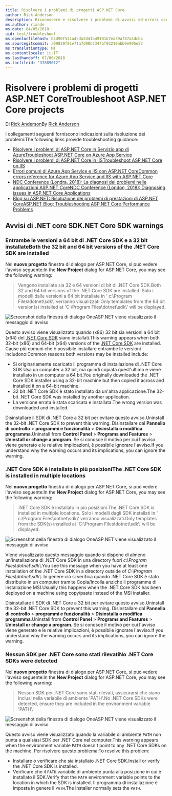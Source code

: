 ```yaml
---
title: Risolvere i problemi di progetti ASP.NET Core
author: Rick-Anderson
description: Riconoscere e risolvere i problemi di avvisi ed errori con i progetti ASP.NET Core.
ms.author: riande
ms.date: 04/05/2018
uid: test/troubleshoot
ms.openlocfilehash: b4d90f541a4cda2d41b49101b7ea39af87a4dcb4
ms.sourcegitcommit: a09820f91e71a7d98b7347bf93210abb9e995e22
ms.translationtype: MT
ms.contentlocale: it-IT
ms.lasthandoff: 07/06/2018
ms.locfileid: "37889012"
---
```

# <a name="troubleshoot-aspnet-core-projects"></a><span data-ttu-id="1a472-103">Risolvere i problemi di progetti ASP.NET Core</span><span class="sxs-lookup"><span data-stu-id="1a472-103">Troubleshoot ASP.NET Core projects</span></span>

<span data-ttu-id="1a472-104">Di [Rick Anderson](https://twitter.com/RickAndMSFT)</span><span class="sxs-lookup"><span data-stu-id="1a472-104">By [Rick Anderson](https://twitter.com/RickAndMSFT)</span></span>

<span data-ttu-id="1a472-105">I collegamenti seguenti forniscono indicazioni sulla risoluzione dei problemi:</span><span class="sxs-lookup"><span data-stu-id="1a472-105">The following links provide troubleshooting guidance:</span></span>

* [<span data-ttu-id="1a472-106">Risolvere i problemi di ASP.NET Core in Servizio app di Azure</span><span class="sxs-lookup"><span data-stu-id="1a472-106">Troubleshoot ASP.NET Core on Azure App Service</span></span>](xref:host-and-deploy/azure-apps/troubleshoot)
* [<span data-ttu-id="1a472-107">Risolvere i problemi di ASP.NET Core in IIS</span><span class="sxs-lookup"><span data-stu-id="1a472-107">Troubleshoot ASP.NET Core on IIS</span></span>](xref:host-and-deploy/iis/troubleshoot)
* [<span data-ttu-id="1a472-108">Errori comuni di Azure App Service e IIS con ASP.NET Core</span><span class="sxs-lookup"><span data-stu-id="1a472-108">Common errors reference for Azure App Service and IIS with ASP.NET Core</span></span>](xref:host-and-deploy/azure-iis-errors-reference)
* [<span data-ttu-id="1a472-109">NDC Conference (Londra, 2018): La diagnosi dei problemi nelle applicazioni ASP.NET Core</span><span class="sxs-lookup"><span data-stu-id="1a472-109">NDC Conference (London, 2018): Diagnosing issues in ASP.NET Core Applications</span></span>](https://www.youtube.com/watch?v=RYI0DHoIVaA)
* [<span data-ttu-id="1a472-110">Blog su ASP.NET: Risoluzione dei problemi di prestazioni di ASP.NET Core</span><span class="sxs-lookup"><span data-stu-id="1a472-110">ASP.NET Blog: Troubleshooting ASP.NET Core Performance Problems</span></span>](https://blogs.msdn.microsoft.com/webdev/2018/05/23/asp-net-core-performance-improvements/)

## <a name="net-core-sdk-warnings"></a><span data-ttu-id="1a472-111">Avvisi di .NET core SDK</span><span class="sxs-lookup"><span data-stu-id="1a472-111">.NET Core SDK warnings</span></span>

### <a name="both-the-32-bit-and-64-bit-versions-of-the-net-core-sdk-are-installed"></a><span data-ttu-id="1a472-112">Entrambe le versioni a 64 bit di .NET Core SDK e a 32 bit installate</span><span class="sxs-lookup"><span data-stu-id="1a472-112">Both the 32 bit and 64 bit versions of the .NET Core SDK are installed</span></span>

<span data-ttu-id="1a472-113">Nel **nuovo progetto** finestra di dialogo per ASP.NET Core, si può vedere l'avviso seguente:</span><span class="sxs-lookup"><span data-stu-id="1a472-113">In the **New Project** dialog for ASP.NET Core, you may see the following warning:</span></span>

> <span data-ttu-id="1a472-114">Vengono installate sia 32 e 64 versioni di bit di .NET Core SDK.</span><span class="sxs-lookup"><span data-stu-id="1a472-114">Both 32 and 64 bit versions of the .NET Core SDK are installed.</span></span> <span data-ttu-id="1a472-115">Solo i modelli dalle versioni a 64 bit installate in ' c:\\Program Files\\dotnet\\sdk\\' verranno visualizzati.</span><span class="sxs-lookup"><span data-stu-id="1a472-115">Only templates from the 64 bit version(s) installed at 'C:\\Program Files\\dotnet\\sdk\\' will be displayed.</span></span>

![Screenshot della finestra di dialogo OneASP.NET viene visualizzato il messaggio di avviso](troubleshoot/_static/both32and64bit.png)

<span data-ttu-id="1a472-117">Questo avviso viene visualizzato quando (x86) 32 bit sia versioni a 64 bit (x64) del [.NET Core SDK](https://www.microsoft.com/net/download/all) siano installati.</span><span class="sxs-lookup"><span data-stu-id="1a472-117">This warning appears when both 32-bit (x86) and 64-bit (x64) versions of the [.NET Core SDK](https://www.microsoft.com/net/download/all) are installed.</span></span> <span data-ttu-id="1a472-118">Cause più comuni che è possibile installare entrambe le versioni includono:</span><span class="sxs-lookup"><span data-stu-id="1a472-118">Common reasons both versions may be installed include:</span></span>

* <span data-ttu-id="1a472-119">Si originariamente scaricato il programma di installazione di .NET Core SDK Usa un computer a 32 bit, ma quindi copiata quest'ultimo e viene installato in un computer a 64 bit.</span><span class="sxs-lookup"><span data-stu-id="1a472-119">You originally downloaded the .NET Core SDK installer using a 32-bit machine but then copied it across and installed it on a 64-bit machine.</span></span>
* <span data-ttu-id="1a472-120">32 bit .NET Core SDK è stato installato da un'altra applicazione.</span><span class="sxs-lookup"><span data-stu-id="1a472-120">The 32-bit .NET Core SDK was installed by another application.</span></span>
* <span data-ttu-id="1a472-121">La versione errata è stata scaricata e installata.</span><span class="sxs-lookup"><span data-stu-id="1a472-121">The wrong version was downloaded and installed.</span></span>

<span data-ttu-id="1a472-122">Disinstallare il SDK di .NET Core a 32 bit per evitare questo avviso.</span><span class="sxs-lookup"><span data-stu-id="1a472-122">Uninstall the 32-bit .NET Core SDK to prevent this warning.</span></span> <span data-ttu-id="1a472-123">Disinstallare dal **Pannello di controllo** > **programmi e funzionalità** > **Disinstalla o modifica programma**.</span><span class="sxs-lookup"><span data-stu-id="1a472-123">Uninstall from **Control Panel** > **Programs and Features** > **Uninstall or change a program**.</span></span> <span data-ttu-id="1a472-124">Se si conosce il motivo per cui l'avviso viene generato e le relative implicazioni, è possibile ignorare l'avviso.</span><span class="sxs-lookup"><span data-stu-id="1a472-124">If you understand why the warning occurs and its implications, you can ignore the warning.</span></span>

### <a name="the-net-core-sdk-is-installed-in-multiple-locations"></a><span data-ttu-id="1a472-125">.NET Core SDK è installato in più posizioni</span><span class="sxs-lookup"><span data-stu-id="1a472-125">The .NET Core SDK is installed in multiple locations</span></span>

<span data-ttu-id="1a472-126">Nel **nuovo progetto** finestra di dialogo per ASP.NET Core, si può vedere l'avviso seguente:</span><span class="sxs-lookup"><span data-stu-id="1a472-126">In the **New Project** dialog for ASP.NET Core, you may see the following warning:</span></span>

> <span data-ttu-id="1a472-127">.NET Core SDK è installato in più posizioni.</span><span class="sxs-lookup"><span data-stu-id="1a472-127">The .NET Core SDK is installed in multiple locations.</span></span> <span data-ttu-id="1a472-128">Solo i modelli dagli SDK installati in ' c:\\Program Files\\dotnet\\sdk\\' verranno visualizzati.</span><span class="sxs-lookup"><span data-stu-id="1a472-128">Only templates from the SDK(s) installed at 'C:\\Program Files\\dotnet\\sdk\\' will be displayed.</span></span>

![Screenshot della finestra di dialogo OneASP.NET viene visualizzato il messaggio di avviso](troubleshoot/_static/multiplelocations.png)

<span data-ttu-id="1a472-130">Viene visualizzato questo messaggio quando si dispone di almeno un'installazione di .NET Core SDK in una directory fuori *c:\\Program Files\\dotnet\\sdk\\*.</span><span class="sxs-lookup"><span data-stu-id="1a472-130">You see this message when you have at least one installation of the .NET Core SDK in a directory outside of *C:\\Program Files\\dotnet\\sdk\\*.</span></span> <span data-ttu-id="1a472-131">In genere ciò si verifica quando .NET Core SDK è stato distribuito in un computer tramite Copia/Incolla anziché il programma di installazione MSI.</span><span class="sxs-lookup"><span data-stu-id="1a472-131">Usually this happens when the .NET Core SDK has been deployed on a machine using copy/paste instead of the MSI installer.</span></span>

<span data-ttu-id="1a472-132">Disinstallare il SDK di .NET Core a 32 bit per evitare questo avviso.</span><span class="sxs-lookup"><span data-stu-id="1a472-132">Uninstall the 32-bit .NET Core SDK to prevent this warning.</span></span> <span data-ttu-id="1a472-133">Disinstallare dal **Pannello di controllo** > **programmi e funzionalità** > **Disinstalla o modifica programma**.</span><span class="sxs-lookup"><span data-stu-id="1a472-133">Uninstall from **Control Panel** > **Programs and Features** > **Uninstall or change a program**.</span></span> <span data-ttu-id="1a472-134">Se si conosce il motivo per cui l'avviso viene generato e le relative implicazioni, è possibile ignorare l'avviso.</span><span class="sxs-lookup"><span data-stu-id="1a472-134">If you understand why the warning occurs and its implications, you can ignore the warning.</span></span>

### <a name="no-net-core-sdks-were-detected"></a><span data-ttu-id="1a472-135">Nessun SDK per .NET Core sono stati rilevati</span><span class="sxs-lookup"><span data-stu-id="1a472-135">No .NET Core SDKs were detected</span></span>

<span data-ttu-id="1a472-136">Nel **nuovo progetto** finestra di dialogo per ASP.NET Core, si può vedere l'avviso seguente:</span><span class="sxs-lookup"><span data-stu-id="1a472-136">In the **New Project** dialog for ASP.NET Core, you may see the following warning:</span></span>

> <span data-ttu-id="1a472-137">Nessun SDK per .NET Core sono stati rilevati, assicurarsi che siano inclusi nella variabile di ambiente 'PATH'.</span><span class="sxs-lookup"><span data-stu-id="1a472-137">No .NET Core SDKs were detected, ensure they are included in the environment variable 'PATH'.</span></span>

![Screenshot della finestra di dialogo OneASP.NET viene visualizzato il messaggio di avviso](troubleshoot/_static/NoNetCore.png)

<span data-ttu-id="1a472-139">Questo avviso viene visualizzato quando la variabile di ambiente `PATH` non punta a qualsiasi SDK per .NET Core nel computer.</span><span class="sxs-lookup"><span data-stu-id="1a472-139">This warning appears when the environment variable `PATH` doesn't point to any .NET Core SDKs on the machine.</span></span> <span data-ttu-id="1a472-140">Per risolvere questo problema:</span><span class="sxs-lookup"><span data-stu-id="1a472-140">To resolve this problem:</span></span>

* <span data-ttu-id="1a472-141">Installare o verificare che sia installato .NET Core SDK.</span><span class="sxs-lookup"><span data-stu-id="1a472-141">Install or verify the .NET Core SDK is installed.</span></span>
* <span data-ttu-id="1a472-142">Verificare che il `PATH` variabile di ambiente punta alla posizione in cui è installato il SDK.</span><span class="sxs-lookup"><span data-stu-id="1a472-142">Verify that the `PATH` environment variable points to the location in which the SDK is installed.</span></span> <span data-ttu-id="1a472-143">Il programma di installazione è imposta in genere il `PATH`.</span><span class="sxs-lookup"><span data-stu-id="1a472-143">The installer normally sets the `PATH`.</span></span>